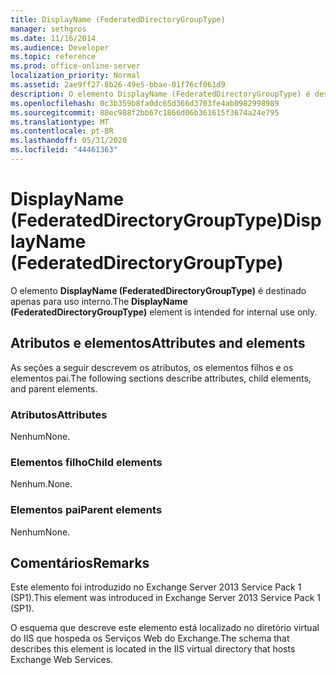 ```yaml
---
title: DisplayName (FederatedDirectoryGroupType)
manager: sethgros
ms.date: 11/16/2014
ms.audience: Developer
ms.topic: reference
ms.prod: office-online-server
localization_priority: Normal
ms.assetid: 2ae9ff27-8b26-49e5-bbae-01f76cf061d9
description: O elemento DisplayName (FederatedDirectoryGroupType) é destinado apenas para uso interno.
ms.openlocfilehash: 0c3b359b8fa0dc65d366d3703fe4ab0982998989
ms.sourcegitcommit: 88ec988f2bb67c1866d06b361615f3674a24e795
ms.translationtype: MT
ms.contentlocale: pt-BR
ms.lasthandoff: 05/31/2020
ms.locfileid: "44461363"
---
```

# <a name="displayname-federateddirectorygrouptype"></a><span data-ttu-id="df874-103">DisplayName (FederatedDirectoryGroupType)</span><span class="sxs-lookup"><span data-stu-id="df874-103">DisplayName (FederatedDirectoryGroupType)</span></span>

<span data-ttu-id="df874-104">O elemento **DisplayName (FederatedDirectoryGroupType)** é destinado apenas para uso interno.</span><span class="sxs-lookup"><span data-stu-id="df874-104">The **DisplayName (FederatedDirectoryGroupType)** element is intended for internal use only.</span></span> 

## <a name="attributes-and-elements"></a><span data-ttu-id="df874-105">Atributos e elementos</span><span class="sxs-lookup"><span data-stu-id="df874-105">Attributes and elements</span></span>

<span data-ttu-id="df874-106">As seções a seguir descrevem os atributos, os elementos filhos e os elementos pai.</span><span class="sxs-lookup"><span data-stu-id="df874-106">The following sections describe attributes, child elements, and parent elements.</span></span>
  
### <a name="attributes"></a><span data-ttu-id="df874-107">Atributos</span><span class="sxs-lookup"><span data-stu-id="df874-107">Attributes</span></span>

<span data-ttu-id="df874-108">Nenhum</span><span class="sxs-lookup"><span data-stu-id="df874-108">None.</span></span>
  
### <a name="child-elements"></a><span data-ttu-id="df874-109">Elementos filho</span><span class="sxs-lookup"><span data-stu-id="df874-109">Child elements</span></span>

<span data-ttu-id="df874-110">Nenhum.</span><span class="sxs-lookup"><span data-stu-id="df874-110">None.</span></span>
  
### <a name="parent-elements"></a><span data-ttu-id="df874-111">Elementos pai</span><span class="sxs-lookup"><span data-stu-id="df874-111">Parent elements</span></span>

<span data-ttu-id="df874-112">Nenhum</span><span class="sxs-lookup"><span data-stu-id="df874-112">None.</span></span>
  
## <a name="remarks"></a><span data-ttu-id="df874-113">Comentários</span><span class="sxs-lookup"><span data-stu-id="df874-113">Remarks</span></span>

<span data-ttu-id="df874-114">Este elemento foi introduzido no Exchange Server 2013 Service Pack 1 (SP1).</span><span class="sxs-lookup"><span data-stu-id="df874-114">This element was introduced in Exchange Server 2013 Service Pack 1 (SP1).</span></span>
  
<span data-ttu-id="df874-115">O esquema que descreve este elemento está localizado no diretório virtual do IIS que hospeda os Serviços Web do Exchange.</span><span class="sxs-lookup"><span data-stu-id="df874-115">The schema that describes this element is located in the IIS virtual directory that hosts Exchange Web Services.</span></span>
  

